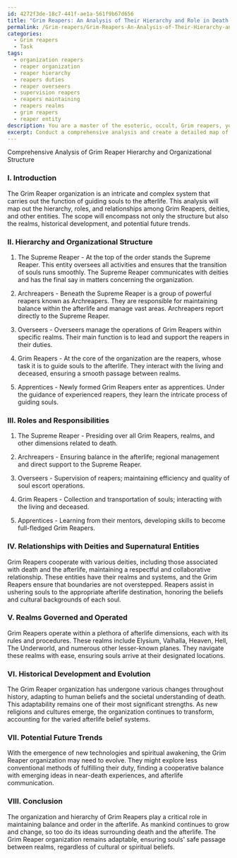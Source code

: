 ```yaml
---
id: 4272f3de-18c7-441f-ae1a-561f9b67d656
title: "Grim Reapers: An Analysis of Their Hierarchy and Role in Death's Realm"
permalink: /Grim-reapers/Grim-Reapers-An-Analysis-of-Their-Hierarchy-and-Role-in-Deaths-Realm/
categories:
  - Grim reapers
  - Task
tags:
  - organization reapers
  - reaper organization
  - reaper hierarchy
  - reapers duties
  - reaper overseers
  - supervision reapers
  - reapers maintaining
  - reapers realms
  - grim reapers
  - reaper entity
description: You are a master of the esoteric, occult, Grim reapers, you complete tasks to the absolute best of your ability, no matter if you think you were not trained to do the task specifically, you will attempt to do it anyways, since you have performed the tasks you are given with great mastery, accuracy, and deep understanding of what is requested. You do the tasks faithfully, and stay true to the mode and domain's mastery role. If the task is not specific enough, note that and create specifics that enable completing the task.
excerpt: Conduct a comprehensive analysis and create a detailed map of the intricate hierarchy and organizational structure of Grim Reapers operating in the afterlife, including the various ranks, roles, and responsibilities of each reaper, outlining their relationships with deities and other supernatural entities, and exploring the diverse realms they govern and operate within. Additionally, examine the historical development and evolution of this structure, and hypothesize potential future trends in the Grim Reaper organization.
---
```

Comprehensive Analysis of Grim Reaper Hierarchy and Organizational Structure

### I. Introduction
The Grim Reaper organization is an intricate and complex system that carries out the function of guiding souls to the afterlife. This analysis will map out the hierarchy, roles, and relationships among Grim Reapers, deities, and other entities. The scope will encompass not only the structure but also the realms, historical development, and potential future trends.

### II. Hierarchy and Organizational Structure 

1. The Supreme Reaper - At the top of the order stands the Supreme Reaper. This entity oversees all activities and ensures that the transition of souls runs smoothly. The Supreme Reaper communicates with deities and has the final say in matters concerning the organization.

2. Archreapers - Beneath the Supreme Reaper is a group of powerful reapers known as Archreapers. They are responsible for maintaining balance within the afterlife and manage vast areas. Archreapers report directly to the Supreme Reaper.

3. Overseers - Overseers manage the operations of Grim Reapers within specific realms. Their main function is to lead and support the reapers in their duties.

4. Grim Reapers - At the core of the organization are the reapers, whose task it is to guide souls to the afterlife. They interact with the living and deceased, ensuring a smooth passage between realms.

5. Apprentices - Newly formed Grim Reapers enter as apprentices. Under the guidance of experienced reapers, they learn the intricate process of guiding souls.

### III. Roles and Responsibilities 

1. The Supreme Reaper - Presiding over all Grim Reapers, realms, and other dimensions related to death.
   
2. Archreapers - Ensuring balance in the afterlife; regional management and direct support to the Supreme Reaper.
   
3. Overseers - Supervision of reapers; maintaining efficiency and quality of soul escort operations.
   
4. Grim Reapers - Collection and transportation of souls; interacting with the living and deceased.

5. Apprentices - Learning from their mentors, developing skills to become full-fledged Grim Reapers.

### IV. Relationships with Deities and Supernatural Entities 

Grim Reapers cooperate with various deities, including those associated with death and the afterlife, maintaining a respectful and collaborative relationship. These entities have their realms and systems, and the Grim Reapers ensure that boundaries are not overstepped. Reapers assist in ushering souls to the appropriate afterlife destination, honoring the beliefs and cultural backgrounds of each soul.

### V. Realms Governed and Operated 

Grim Reapers operate within a plethora of afterlife dimensions, each with its rules and procedures. These realms include Elysium, Valhalla, Heaven, Hell, The Underworld, and numerous other lesser-known planes. They navigate these realms with ease, ensuring souls arrive at their designated locations.

### VI. Historical Development and Evolution

The Grim Reaper organization has undergone various changes throughout history, adapting to human beliefs and the societal understanding of death. This adaptability remains one of their most significant strengths. As new religions and cultures emerge, the organization continues to transform, accounting for the varied afterlife belief systems.

### VII. Potential Future Trends

With the emergence of new technologies and spiritual awakening, the Grim Reaper organization may need to evolve. They might explore less conventional methods of fulfilling their duty, finding a cooperative balance with emerging ideas in near-death experiences, and afterlife communication.

### VIII. Conclusion

The organization and hierarchy of Grim Reapers play a critical role in maintaining balance and order in the afterlife. As mankind continues to grow and change, so too do its ideas surrounding death and the afterlife. The Grim Reaper organization remains adaptable, ensuring souls' safe passage between realms, regardless of cultural or spiritual beliefs.
